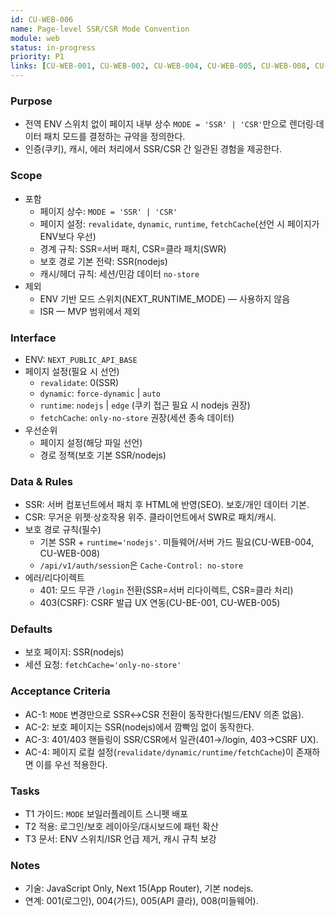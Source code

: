 ```yaml
---
id: CU-WEB-006
name: Page-level SSR/CSR Mode Convention
module: web
status: in-progress
priority: P1
links: [CU-WEB-001, CU-WEB-002, CU-WEB-004, CU-WEB-005, CU-WEB-008, CU-BE-001]
---
```


### Purpose
- 전역 ENV 스위치 없이 페이지 내부 상수 `MODE = 'SSR' | 'CSR'`만으로 렌더링·데이터 패치 모드를 결정하는 규약을 정의한다.
- 인증(쿠키), 캐시, 에러 처리에서 SSR/CSR 간 일관된 경험을 제공한다.

### Scope
- 포함
  - 페이지 상수: `MODE = 'SSR' | 'CSR'`
  - 페이지 설정: `revalidate`, `dynamic`, `runtime`, `fetchCache`(선언 시 페이지가 ENV보다 우선)
  - 경계 규칙: SSR=서버 패치, CSR=클라 패치(SWR)
  - 보호 경로 기본 전략: SSR(nodejs)
  - 캐시/헤더 규칙: 세션/민감 데이터 `no-store`
- 제외
  - ENV 기반 모드 스위치(NEXT_RUNTIME_MODE) — 사용하지 않음
  - ISR — MVP 범위에서 제외

### Interface
- ENV: `NEXT_PUBLIC_API_BASE`
- 페이지 설정(필요 시 선언)
  - `revalidate`: 0(SSR)
  - `dynamic`: `force-dynamic` | `auto`
  - `runtime`: `nodejs` | `edge` (쿠키 접근 필요 시 nodejs 권장)
  - `fetchCache`: `only-no-store` 권장(세션 종속 데이터)
- 우선순위
  - 페이지 설정(해당 파일 선언)
  - 경로 정책(보호 기본 SSR/nodejs)

### Data & Rules
- SSR: 서버 컴포넌트에서 패치 후 HTML에 반영(SEO). 보호/개인 데이터 기본.
- CSR: 무거운 위젯·상호작용 위주. 클라이언트에서 SWR로 패치/캐시.
- 보호 경로 규칙(필수)
  - 기본 SSR + `runtime='nodejs'`. 미들웨어/서버 가드 필요(CU-WEB-004, CU-WEB-008)
  - `/api/v1/auth/session`은 `Cache-Control: no-store`
- 에러/리다이렉트
  - 401: 모드 무관 `/login` 전환(SSR=서버 리다이렉트, CSR=클라 처리)
  - 403(CSRF): CSRF 발급 UX 연동(CU-BE-001, CU-WEB-005)

### Defaults
- 보호 페이지: SSR(nodejs)
- 세션 요청: `fetchCache='only-no-store'`

### Acceptance Criteria
- AC-1: `MODE` 변경만으로 SSR↔CSR 전환이 동작한다(빌드/ENV 의존 없음).
- AC-2: 보호 페이지는 SSR(nodejs)에서 깜빡임 없이 동작한다.
- AC-3: 401/403 핸들링이 SSR/CSR에서 일관(401→/login, 403→CSRF UX).
- AC-4: 페이지 로컬 설정(`revalidate/dynamic/runtime/fetchCache`)이 존재하면 이를 우선 적용한다.

### Tasks
- T1 가이드: `MODE` 보일러플레이트 스니펫 배포
- T2 적용: 로그인/보호 레이아웃/대시보드에 패턴 확산
- T3 문서: ENV 스위치/ISR 언급 제거, 캐시 규칙 보강

### Notes
- 기술: JavaScript Only, Next 15(App Router), 기본 nodejs.
- 연계: 001(로그인), 004(가드), 005(API 클라), 008(미들웨어).


